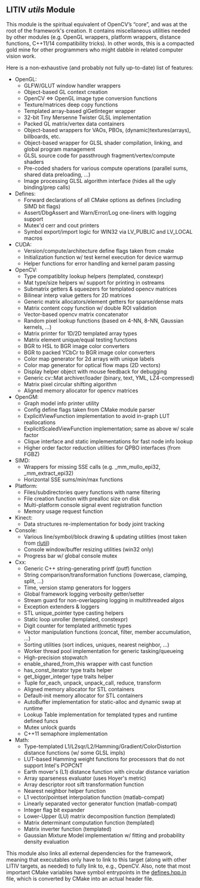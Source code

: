 LITIV *utils* Module
--------------------
This module is the spiritual equivalent of OpenCV’s “core”, and was at the root of the framework's creation. It contains miscellaneous utilities needed by other modules (e.g. OpenGL wrappers, platform wrappers, distance functions, C++11/14 compatibility tricks). In other words, this is a compacted gold mine for other programmers who might dabble in related computer vision work.

Here is a non-exhaustive (and probably not fully up-to-date) list of features:
  - OpenGL:
    - GLFW/GLUT window handler wrappers
    - Object-based GL context creation
    - OpenCV <=> OpenGL image type conversion functions
    - Texture/matrices deep copy functions
    - Templated array-based glGetInteger wrapper
    - 32-bit Tiny Mersenne Twister GLSL implementation
    - Packed GL matrix/vertex data containers
    - Object-based wrappers for VAOs, PBOs, (dynamic)textures(arrays), billboards, etc.
    - Object-based wrapper for GLSL shader compilation, linking, and global program management
    - GLSL source code for passthrough fragment/vertex/compute shaders
    - Pre-coded shaders for various compute operations (parallel sums, shared data preloading, ...)
    - Image processing GLSL algorithm interface (hides all the ugly binding/prep calls)
  - Defines:
    - Forward declarations of all CMake options as defines (including SIMD bit flags)
    - Assert/DbgAssert and Warn/Error/Log one-liners with logging support
    - Mutex'd cerr and cout printers
    - Symbol export/import logic for WIN32 via LV_PUBLIC and LV_LOCAL macros
  - CUDA:
    - Version/compute/architecture define flags taken from cmake
    - Initialization function w/ test kernel execution for device warmup
    - Helper functions for error handling and kernel param passing
  - OpenCV:
    - Type compatiblity lookup helpers (templated, constexpr)
    - Mat type/size helpers w/ support for printing in ostreams
    - Submatrix getters & squeezers for templated opencv matrices
    - Bilinear interp value getters for 2D matrices
    - Generic matrix allocators/element getters for sparse/dense mats
    - Matrix content copy function w/ double ROI validation
    - Vector-based opencv matrix concatenator
    - Random pixel lookup functions (based on 4-NN, 8-NN, Gaussian kernels, ...)
    - Matrix printer for 1D/2D templated array types
    - Matrix element unique/equal testing functions
    - BGR to HSL to BGR image color converters
    - BGR to packed YCbCr to BGR image color converters
    - Color map generator for 2d arrays with unique labels
    - Color map generator for optical flow maps (2D vectors)
    - Display helper object with mouse feedback for debugging
    - Generic cv::Mat archiver/loader (binary, text, YML, LZ4-compressed)
    - Matrix pixel circular shifting algorithm
    - Aligned memory allocator for opencv matrices
  - OpenGM:
    - Graph model info printer utility
    - Config define flags taken from CMake module parser
    - ExplicitViewFunction implementation to avoid in-graph LUT reallocations
    - ExplicitScaledViewFunction implementation; same as above w/ scale factor
    - Clique interface and static implementations for fast node info lookup
    - Higher order factor reduction utilities for QPBO interfaces (from FGBZ)
  - SIMD:
    - Wrappers for missing SSE calls (e.g. _mm_mullo_epi32, _mm_extract_epi32)
    - Horizontal SSE sums/min/max functions
  - Platform:
    - Files/subdirectories query functions with name filtering
    - File creation function with prealloc size on disk
    - Multi-platform console signal event registration function
    - Memory usage request function
  - Kinect:
    - Data structures re-implementation for body joint tracking
  - Console:
    - Various line/symbol/block drawing & updating utilities (most taken from [rlutil](https://github.com/tapio/rlutil))
    - Console window/buffer resizing utilities (win32 only)
    - Progress bar w/ global console mutex
  - Cxx:
    - Generic C++ string-generating printf (putf) function
    - String comparison/transformation functions (lowercase, clamping, split, ...)
    - Time, version stamp generators for loggers
    - Global framework logging verbosity getter/setter
    - Stream guard for non-overlapping logging in multithreaded algos
    - Exception extenders & loggers
    - STL unique_pointer type casting helpers
    - Static loop unroller (templated, constexpr)
    - Digit counter for templated arithmetic types
    - Vector manipulation functions (concat, filter, member accumulation, ...)
    - Sorting utilities (sort indices, uniques, nearest neighbor, ...)
    - Worker thread pool implementation for generic tasking/queueing
    - High-precision stopwatch
    - enable_shared_from_this wrapper with cast function
    - has_const_iterator type traits helper
    - get_bigger_integer type traits helper
    - Tuple for_each, unpack, unpack_call, reduce, transform
    - Aligned memory allocator for STL containers
    - Default-init memory allocator for STL containers
    - AutoBuffer implementation for static-alloc and dynamic swap at runtime
    - Lookup Table implementation for templated types and runtime defined funcs
    - Mutex unlock guards
    - C++11 semaphore implementation
  - Math:
    - Type-templated L1/L2sqr/L2/Hamming/Gradient/ColorDistortion distance functions (w/ some GLSL impls)
    - LUT-based Hamming weight functions for processors that do not support Intel's POPCNT
    - Earth mover's (L1) distance function with circular distance variation
    - Array sparseness evaluator (uses Hoyer's metric)
    - Array descriptor root sift transformation function
    - Nearest neighbor helper function
    - L1 vector/pointset interpolation function (matlab-compat)
    - Linearly separated vector generator function (matlab-compat)
    - Integer flag bit expander
    - Lower-Upper (LU) matrix decomposition function (templated)
    - Matrix determinant computation function (templated)
    - Matrix inverter function (templated)
    - Gaussian Mixture Model implementation w/ fitting and probability density evaluation


This module also links all external dependencies for the framework, meaning that executables only have to link to this target (along with other LITIV targets, as needed) to fully link to, e.g., OpenCV. Also, note that most important CMake variables have symbol entrypoints in the [defines.hpp.in](./include/litiv/utils/defines.hpp.in) file, which is converted by CMake into an actual header file.
